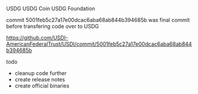 USDG
USDG Coin
USDG Foundation

commit 5001feb5c27a17e00dcac6aba68ab844b394685b was final commit before transfering code over to USDG

https://github.com/USDI-AmericanFederalTrust/USDI/commit/5001feb5c27a17e00dcac6aba68ab844b394685b

todo

- cleanup code further
- create release notes
- create official binaries
